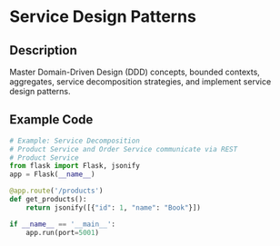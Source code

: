 # Service Design Patterns

## Description
Master Domain-Driven Design (DDD) concepts, bounded contexts, aggregates, service decomposition strategies, and implement service design patterns.

## Example Code
```python
# Example: Service Decomposition
# Product Service and Order Service communicate via REST
# Product Service
from flask import Flask, jsonify
app = Flask(__name__)

@app.route('/products')
def get_products():
    return jsonify([{"id": 1, "name": "Book"}])

if __name__ == '__main__':
    app.run(port=5001)
```
